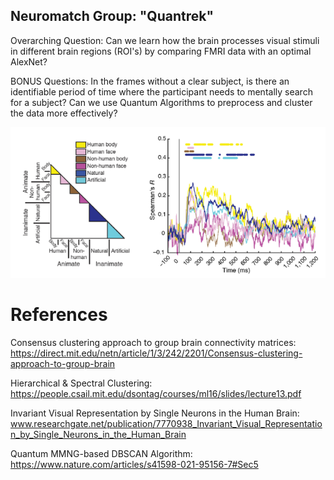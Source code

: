 ##                                                                                  Neuromatch Group: "Quantrek"
Overarching Question: Can we learn how the brain processes visual stimuli in different brain regions (ROI's) by comparing FMRI data with an optimal AlexNet? 

BONUS Questions: In the frames without a clear subject, is there an identifiable period of time where the participant needs to mentally search for a subject? 
Can we use Quantum Algorithms to preprocess and cluster the data more effectively?

![alt text](https://github.com/clachevv/neuro-match-project/blob/main/pictures/pic.png)

# References
Consensus clustering approach to group brain connectivity matrices: https://direct.mit.edu/netn/article/1/3/242/2201/Consensus-clustering-approach-to-group-brain 

Hierarchical & Spectral Clustering: https://people.csail.mit.edu/dsontag/courses/ml16/slides/lecture13.pdf

Invariant Visual Representation by Single Neurons in the Human Brain: www.researchgate.net/publication/7770938_Invariant_Visual_Representation_by_Single_Neurons_in_the_Human_Brain 

Quantum MMNG-based DBSCAN Algorithm: https://www.nature.com/articles/s41598-021-95156-7#Sec5


